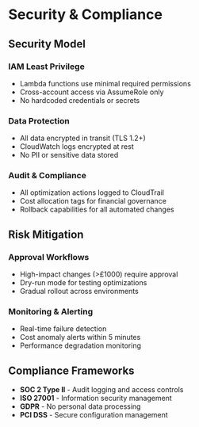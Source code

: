 # Security & Compliance

## Security Model

### IAM Least Privilege
- Lambda functions use minimal required permissions
- Cross-account access via AssumeRole only
- No hardcoded credentials or secrets

### Data Protection
- All data encrypted in transit (TLS 1.2+)
- CloudWatch logs encrypted at rest
- No PII or sensitive data stored

### Audit & Compliance
- All optimization actions logged to CloudTrail
- Cost allocation tags for financial governance
- Rollback capabilities for all automated changes

## Risk Mitigation

### Approval Workflows
- High-impact changes (>£1000) require approval
- Dry-run mode for testing optimizations
- Gradual rollout across environments

### Monitoring & Alerting
- Real-time failure detection
- Cost anomaly alerts within 5 minutes
- Performance degradation monitoring

## Compliance Frameworks
- **SOC 2 Type II** - Audit logging and access controls
- **ISO 27001** - Information security management
- **GDPR** - No personal data processing
- **PCI DSS** - Secure configuration management
